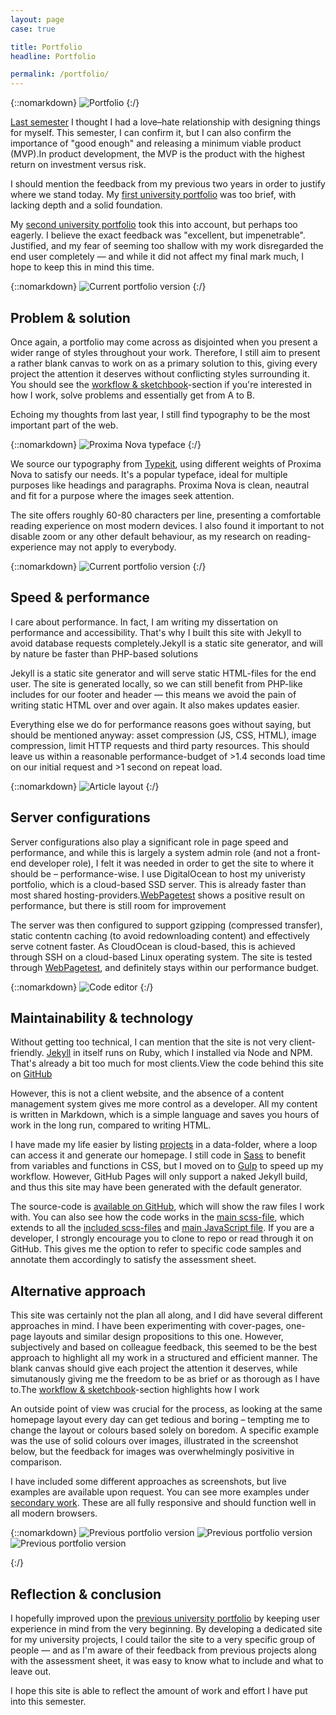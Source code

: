 ```yaml
---
layout: page
case: true

title: Portfolio
headline: Portfolio

permalink: /portfolio/
---
```


{::nomarkdown}
<img src="../img/portfolio/img1.jpg" alt="Portfolio" class="fade wait">
{:/}

<div class="div"></div>

<p class="lead pull"><a href="http://magnusskare.science/uni-website/" target="_blank">Last semester</a> I thought I had a love&ndash;hate relationship with designing things for myself. This semester, I can confirm it, but I can also confirm the importance of "good enough" and releasing a minimum viable product (MVP).<span>In product development, the MVP is the product with the highest return on investment versus risk.</span></p>

I should mention the feedback from my previous two years in order to justify where we stand today. My <a href="https://magnuss.carbonmade.com/" target="_blank">first university portfolio</a> was too brief, with lacking depth and a solid foundation.

My <a href="http://magnusskare.science/uni/" target="_blank">second university portfolio</a> took this into account, but perhaps too eagerly. I believe the exact feedback was "excellent, but impenetrable". Justified, and my fear of seeming too shallow with my work disregarded the end user completely &mdash; and while it did not affect my final mark much, I hope to keep this in mind this time.

<div class="div"></div>

{::nomarkdown}
<img class="browser tall" src="../img/portfolio/show.png" alt="Current portfolio version">
{:/}

<div class="div"></div>

## Problem & solution

Once again, a portfolio may come across as disjointed when you present a wider range of styles throughout your work. Therefore, I still aim to present a rather blank canvas to work on as a primary solution to this, giving every project the attention it deserves without conflicting styles surrounding it. You should see the <a href="/workflow-and-sketchbook">workflow & sketchbook</a>-section if you're interested in how I work, solve problems and essentially get from A to B.

Echoing my thoughts from last year, I still find typography to be the most important part of the web.

<div class="div"></div>

{::nomarkdown}
<img src="../img/portfolio/img2.png" alt="Proxima Nova typeface" class="entry">
{:/}

<div class="div"></div>

We source our typography from <a href="http://typekit.com" target="_blank">Typekit</a>, using different weights of Proxima Nova to satisfy our needs. It's a popular typeface, ideal for multiple purposes like headings and paragraphs. Proxima Nova is clean, neautral and fit for a purpose where the images seek attention.

The site offers roughly 60-80 characters per line, presenting a comfortable reading experience on most modern devices. I also found it important to not disable zoom or any other default behaviour, as my research on reading-experience may not apply to everybody.

<div class="div"></div>

{::nomarkdown}
<img class="browser" src="../img/portfolio/11.png" alt="Current portfolio version">
{:/}

<div class="div"></div>

## Speed & performance

<p class="pull">I care about performance. In fact, I am writing my dissertation on performance and accessibility. That's why I built this site with Jekyll to avoid database requests completely.<span>Jekyll is a static site generator, and will by nature be faster than PHP-based solutions</span></p>

Jekyll is a static site generator and will serve static HTML-files for the end user. The site is generated locally, so we can still benefit from PHP-like includes for our footer and header &mdash; this means we avoid the pain of writing static HTML over and over again. It also makes updates easier.

Everything else we do for performance reasons goes without saying, but should be mentioned anyway: asset compression (JS, CSS, HTML), image compression, limit HTTP requests and third party resources. This should leave us within a reasonable performance-budget of >1.4 seconds load time on our initial request and >1 second on repeat load.

<div class="div"></div>

{::nomarkdown}
<img src="../img/portfolio/text.png" class="browser" alt="Article layout">
{:/}

<div class="div"></div>

## Server configurations

<p class="pull">Server configurations also play a significant role in page speed and performance, and while this is largely a system admin role (and not a front-end developer role), I felt it was needed in order to get the site to where it should be – performance-wise. I use DigitalOcean to host my univeristy portfolio, which is a cloud-based SSD server. This is already faster than most shared hosting-providers.<span><a href="http://www.webpagetest.org/result/151209_MZ_RA5/" target="_blank">WebPagetest</a> shows a positive result on performance, but there is still room for improvement</span></p>

The server was then configured to support gzipping (compressed transfer), static contentn caching (to avoid redownloading content) and effectively serve cotnent faster. As CloudOcean is cloud-based, this is achieved through SSH on a cloud-based Linux operating system. The site is tested through <a href="http://www.webpagetest.org/result/151209_MZ_RA5/" target="_blank">WebPagetest</a>, and definitely stays within our performance budget.

<div class="div"></div>

{::nomarkdown}
<img src="../img/portfolio/code.png" alt="Code editor">
{:/}

<div class="div"></div>

## Maintainability & technology

<p class="pull">Without getting too technical, I can mention that the site is not very client-friendly. <a href="http://jekyllrb.com/" target="_blank">Jekyll</a> in itself runs on Ruby, which I installed via Node and NPM. That's already a bit too much for most clients.<span>View the code behind this site on <a href="https://github.com/partcoffee/uni" target="_blank">GitHub</a></span></p>

However, this is not a client website, and the absence of a content management system gives me more control as a developer. All my content is written in Markdown, which is a simple language and saves you hours of work in the long run, compared to writing HTML.

I have made my life easier by listing <a href="https://github.com/partcoffee/uni/blob/master/_data/projects.yml" target="_blank">projects</a> in a data-folder, where a loop can access it and generate our homepage. I still code in <a href="http://sass-lang.com/" target="_blank">Sass</a> to benefit from variables and functions in CSS, but I moved on to <a href="http://gulpjs.com/" target="_blank">Gulp</a> to speed up my workflow. However, GitHub Pages will only support a naked Jekyll build, and thus this site may have been generated with the default generator.

The source-code is <a href="https://github.com/partcoffee/uni" target="_blank">available on GitHub</a>, which will show the raw files I work with. You can also see how the code works in the <a href="https://github.com/partcoffee/uni/blob/master/css/main.scss" target="_blank">main scss-file</a>, which extends to all the <a href="https://github.com/partcoffee/uni/tree/master/_sass" target="_blank">included scss-files</a> and <a href="https://github.com/partcoffee/uni/blob/master/js/main.js" target="_blank">main JavaScript file</a>. If you are a developer, I strongly encourage you to clone to repo or read through it on GitHub. This gives me the option to refer to specific code samples and annotate them accordingly to satisfy the assessment sheet.


<div class="div"></div>

## Alternative approach

<p class="pull">This site was certainly not the plan all along, and I did have several different approaches in mind. I have been experimenting with cover-pages, one-page layouts and similar design propositions to this one. However, subjectively and based on colleague feedback, this seemed to be the best approach to highlight all my work in a structured and efficient manner. The blank canvas should give each project the attention it deserves, while simutanously giving me the freedom to be as brief or as thorough as I have to.<span>The <a href="/workflow-and-sketchbook">workflow & sketchbook</a>-section highlights how I work</span></p>

An outside point of view was crucial for the process, as looking at the same homepage layout every day can get tedious and boring – tempting me to change the layout or colours based solely on boredom. A specific example was the use of solid colours over images, illustrated in the screenshot below, but the feedback for images was overwhelmingly posivitive in comparison.

I have included some different approaches as screenshots, but live examples are available upon request. You can see more examples under <a href="/secondary">secondary work</a>. These are all fully responsive and should function well in all modern browsers.

<div class="div"></div>

{::nomarkdown}
<img src="../img/portfolio/colour.png" alt="Previous portfolio version" class="free-height browser">
<img src="../img/portfolio/5.png" alt="Previous portfolio version">
<img src="../img/portfolio/6.png" alt="Previous portfolio version">
<!-- <img class="browser" src="../img/portfolio/1.png" alt="Previous portfolio version"> -->
<!-- <img src="../img/portfolio/9.png" alt="Current portfolio version"> -->
{:/}

<div class="div"></div>

## Reflection & conclusion

I hopefully improved upon the <a href="http://magnusskare.science/uni/" target="_blank">previous university portfolio</a> by keeping user experience in mind from the very beginning. By developing a dedicated site for my university projects, I could tailor the site to a very specific group of people &mdash; and as I'm aware of their feedback from previous projects along with the assessment sheet, it was easy to know what to include and what to leave out.

I hope this site is able to reflect the amount of work and effort I have put into this semester.

<div class="div"></div>











